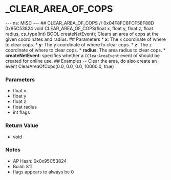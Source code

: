 # _CLEAR_AREA_OF_COPS

--- ns: MISC --- ## CLEAR_AREA_OF_COPS  // 0x04F8FC8FCF58F88D 0x95C53824 void CLEAR_AREA_OF_COPS(float x, float y, float z, float radius, cs_type(int) BOOL createNetEvent);  Clears an area of cops at the given coordinates and radius.  ## Parameters * **x**: The x coordinate of where to clear cops. * **y**: The y coordinate of where to clear cops. * **z**: The z coordinate of where to clear cops. * **radius**: The area radius to clear cops. * **createNetEvent**: specifies whether a `CClearAreaEvent` event of should be created for online use.  ## Examples -- Clear the area, do also create an event ClearAreaOfCops(0.0, 0.0, 0.0, 10000.0, true)

### Parameters
* float x
* float y
* float z
* float radius
* int flags

### Return Value
* void

### Notes
* AP Hash: 0x0x95C53824
* Build: 811
* flags appears to always be 0

